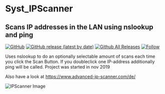 # Syst_IPScanner  
## Scans IP addresses in the LAN using nslookup and ping  
[![GitHub](https://img.shields.io/github/license/OlimilO1402/Syst_IPScanner?style=plastic)](https://github.com/OlimilO1402/Syst_IPScanner/blob/master/LICENSE) 
[![GitHub release (latest by date)](https://img.shields.io/github/v/release/OlimilO1402/Syst_IPScanner?style=plastic)](https://github.com/OlimilO1402/Syst_IPScanner/releases/latest)
[![Github All Releases](https://img.shields.io/github/downloads/OlimilO1402/Syst_IPScanner/total.svg)](https://github.com/OlimilO1402/Syst_IPScanner/releases/download/v1.2.19/IPScanner_v1.2.19.zip)
[![Follow](https://img.shields.io/github/followers/OlimilO1402.svg?style=social&label=Follow&maxAge=2592000)](https://github.com/OlimilO1402/Syst_IPScanner/watchers)

Uses nslookup to do an optionally selectable amount of scans each time you click the Scan Button.
If you doubleclick one IP-address additionally ping will be called.
Project was started in nov 2019

Also have a look at
https://www.advanced-ip-scanner.com/de/

![IPScanner Image](Resources/IPScanner.png "IPScanner Image")